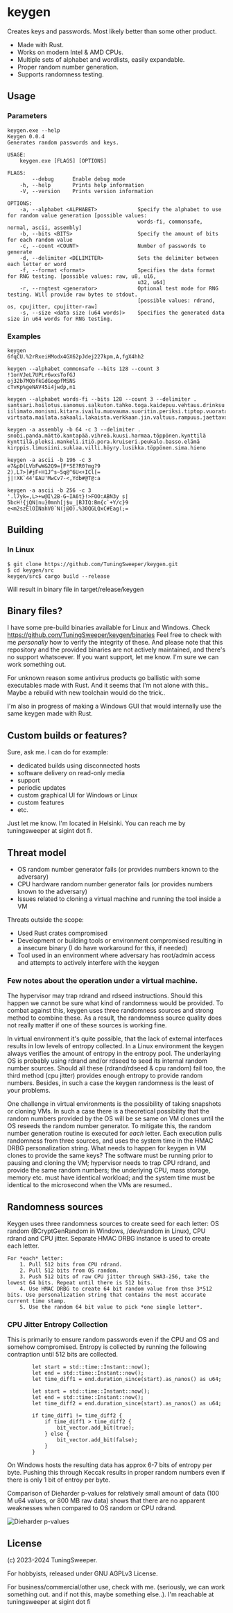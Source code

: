 # keygen

Creates keys and passwords. Most likely better than some other product.

* Made with Rust.
* Works on modern Intel & AMD CPUs.
* Multiple sets of alphabet and wordlists, easily expandable.
* Proper random number generation.
* Supports randomness testing.


## Usage

### Parameters

```
keygen.exe --help
Keygen 0.0.4
Generates random passwords and keys.

USAGE:
    keygen.exe [FLAGS] [OPTIONS]

FLAGS:
        --debug      Enable debug mode
    -h, --help       Prints help information
    -V, --version    Prints version information

OPTIONS:
    -a, --alphabet <ALPHABET>             Specify the alphabet to use for random value generation [possible values:
                                          words-fi, commonsafe, normal, ascii, assembly]
    -b, --bits <BITS>                     Specify the amount of bits for each random value
    -c, --count <COUNT>                   Number of passwords to generate
    -d, --delimiter <DELIMITER>           Sets the delimiter between each letter or word
    -f, --format <format>                 Specifies the data format for RNG testing. [possible values: raw, u8, u16,
                                          u32, u64]
    -r, --rngtest <generator>             Optional test mode for RNG testing. Will provide raw bytes to stdout.
                                          [possible values: rdrand, os, cpujitter, cpujitter-raw]
    -s, --size <data size (u64 words)>    Specifies the generated data size in u64 words for RNG testing.
```

### Examples
```
keygen
6fqCU.%2rRxeiHModx4GX62pJdej227kpm,A,fgX4hh2

keygen --alphabet commonsafe --bits 128 --count 3
!1onVJeL7UPLr6wxsTofGJ
oj32b7MQbfkGdGoqpfMSNS
cTvKp%geNAV45i4jwdp,n1

keygen --alphabet words-fi --bits 128 --count 3 --delimiter .
santsari.hoilotus.sanomus.salkuton.tahko.toga.kaidepuu.vehtaus.drinksu
iilimato.monismi.kitara.ivailu.muovauma.suoritin.periksi.tiptop.vuorata
virtsata.mailata.sakaali.lakaista.verkkaan.jin.valtuus.rampuus.jaettava

keygen -a assembly -b 64 -c 3 --delimiter .
snobi.panda.mättö.kantapää.vihreä.kuusi.harmaa.töppönen.kynttilä
kynttilä.pleksi.mankeli.itiö.pora.kruiseri.peukalo.basso.elämä
kirppis.limusiini.suklaa.villi.höyry.lusikka.töppönen.sima.hieno

keygen -a ascii -b 196 -c 3
e7&pD(LVbFwW&2Q9=[F*SE?R0?mg?9
2),L7>]#jF+H1J^s~5q@^6U<+ICl[=
j|!XK`44'EAU'MwCv7-<,Ydb#@T@:a

keygen -a ascii -b 256 -c 3
'.l7yk=,L>+w@I\2B-G~IA6t}!>FOO:ABN3y s|
5bcH!{jQN|nu}0mnh[j$u_|BJIQ:Bm{c`+Y/c}9
e<m2szElOINahV0`N(j@O).%30QGLQxC#Eag(;=
```

## Building
### In Linux
```
$ git clone https://github.com/TuningSweeper/keygen.git
$ cd keygen/src
keygen/src$ cargo build --release
```
Will result in binary file in target/release/keygen

## Binary files?

I have some pre-build binaries available for Linux and Windows. Check https://github.com/TuningSweeper/keygen/binaries
Feel free to check with me *personally* how to verify the integrity of these. And please note that this repository and the provided binaries are not actively maintained, and there's no support whatsoever. If you want support, let me know. I'm sure we can work something out.

For unknown reason some antivirus products go ballistic with some executables made with Rust. And it seems that I'm not alone with this.. Maybe a rebuild with new toolchain would do the trick..

I'm also in progress of making a Windows GUI that would internally use the same keygen made with Rust.


## Custom builds or features? 
Sure, ask me. I can do for example:

* dedicated builds using disconnected hosts
* software delivery on read-only media
* support
* periodic updates
* custom graphical UI for Windows or Linux
* custom features
* etc.

Just let me know. I'm located in Helsinki. You can reach me by tuningsweeper at sigint dot fi.


## Threat model

* OS random number generator fails (or provides numbers known to the adversary)
* CPU hardware random number generator fails (or provides numbers known to the adversary)
* Issues related to cloning a virtual machine and running the tool inside a VM

Threats outside the scope:

* Used Rust crates compromised
* Development or building tools or environment compromised resulting in a insecure binary (I do have workaround for this, if needed)
* Tool used in an environment where adversary has root/admin access and attempts to actively interfere with the keygen


### Few notes about the operation under a virtual machine.

The hypervisor may trap rdrand and rdseed instructions. Should this happen we cannot be sure what kind of randomness would be provided. To combat against this, keygen uses three randomness sources and strong method to combine these. As a result, the randomness source quality does not really matter if one of these sources is working fine.

In virtual environment it's quite possible, that the lack of external interfaces results in low levels of entropy collected. In a Linux environment the keygen always verifies the amount of entropy in the entropy pool. The underlaying OS is probably using rdrand and/or rdseed to seed its internal random number sources. Should all these (rdrand/rdseed & cpu random) fail too, the third method (cpu jitter) provides enough entropy to provide random numbers. Besides, in such a case the keygen randomness is the least of your problems.

One challenge in virtual environments is the possibility of taking snapshots or cloning VMs. In such a case there is a theoretical possibility that the random numbers provided by the OS will be se same on VM clones until the OS reseeds the random number generator. To mitigate this, the random number generation routine is executed for *each* letter. Each execution pulls randomness from three sources, and uses the system time in the HMAC DRBG personalization string. What needs to happen for keygen in VM clones to provide the same keys? The software must be running prior to pausing and cloning the VM; hypervisor needs to trap CPU rdrand, and provide the same random numbers; the underlying CPU, mass storage, memory etc. must have identical workload; and the system time must be identical to the microsecond when the VMs are resumed..


## Randomness sources

Keygen uses three randomness sources to create seed for each letter: OS random (BCryptGenRandom in Windows, /dev/random in Linux), CPU rdrand and CPU jitter. Separate HMAC DRBG instance is used to create each letter.
```
For *each* letter:
	1. Pull 512 bits from CPU rdrand.
	2. Pull 512 bits from OS random.
	3. Push 512 bits of raw CPU jitter through SHA3-256, take the lowest 64 bits. Repeat until there is 512 bits.
	4. Use HMAC DRBG to create 64 bit random value from thse 3*512 bits. Use personalization string that contains the most accurate current time stamp.
	5. Use the random 64 bit value to pick *one single letter*.
```

### CPU Jitter Entropy Collection

This is primarily to ensure random passwords even if the CPU and OS and somehow compromised.
Entropy is collected by running the following contraption until 512 bits are collected.
```
        let start = std::time::Instant::now();
        let end = std::time::Instant::now();
        let time_diff1 = end.duration_since(start).as_nanos() as u64;

        let start = std::time::Instant::now();
        let end = std::time::Instant::now();
        let time_diff2 = end.duration_since(start).as_nanos() as u64;

        if time_diff1 != time_diff2 {
            if time_diff1 > time_diff2 {
                bit_vector.add_bit(true);
            } else {
                bit_vector.add_bit(false);
            }
        }
```
On Windows hosts the resulting data has approx 6-7 bits of entropy per byte. Pushing this through Keccak results in proper random numbers even if there is only 1 bit of entroy per byte.

Comparison of Dieharder p-values for relatively small amount of data (100 M u64 values, or 800 MB raw data) shows that there are no apparent weaknesses when compared to OS random or CPU rdrand.

![Dieharder p-values](dieharder-results/p-values.png?raw=true "Title")


## License
(c) 2023-2024 TuningSweeper.

For hobbyists, released under GNU AGPLv3 License.

For business/commercial/other use, check with me. (seriously, we can work something out. and if not this, maybe something else..). I'm reachable at tuningsweeper at sigint dot fi
